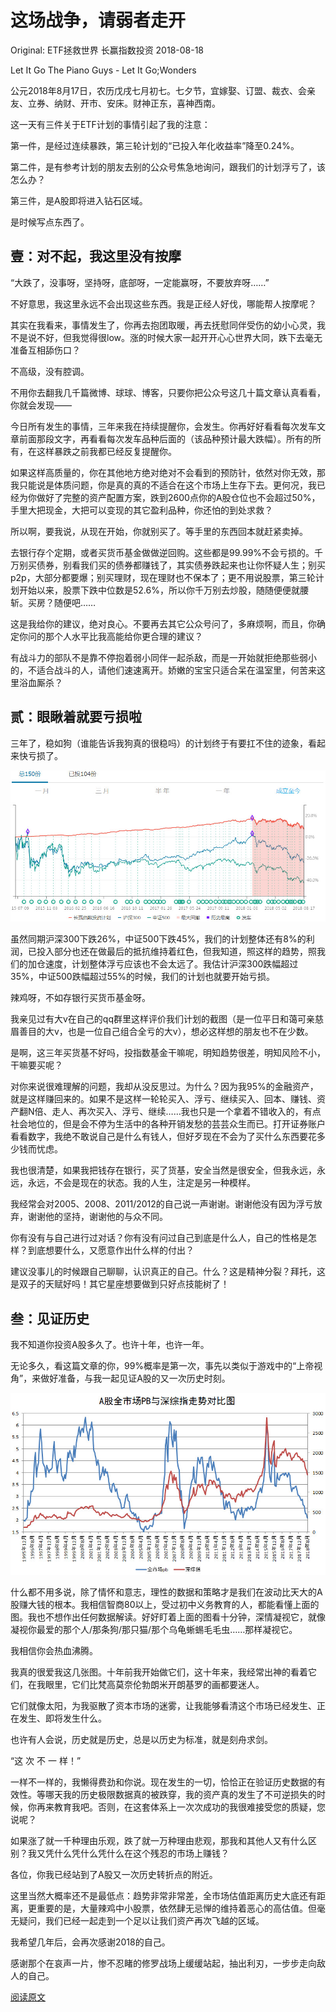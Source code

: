 # 这场战争，请弱者走开
Original:  ETF拯救世界  长赢指数投资  2018-08-18


Let  It  Go
The  Piano  Guys - Let  It  Go;Wonders




公元2018年8月17日，农历戊戌七月初七。七夕节，宜嫁娶、订盟、裁衣、会亲友、立券、纳财、开市、安床。财神正东，喜神西南。
 
这一天有三件关于ETF计划的事情引起了我的注意：
 
第一件，是经过连续暴跌，第三轮计划的“已投入年化收益率”降至0.24%。
 
第二件，是有参考计划的朋友去别的公众号焦急地询问，跟我们的计划浮亏了，该怎么办？
 
第三件，是A股即将进入钻石区域。
 
是时候写点东西了。



## 壹：对不起，我这里没有按摩
“大跌了，没事呀，坚持呀，底部呀，一定能赢呀，不要放弃呀……”
 
不好意思，我这里永远不会出现这些东西。我是正经人好伐，哪能帮人按摩呢？
 
其实在我看来，事情发生了，你再去抱团取暖，再去抚慰同伴受伤的幼小心灵，我不是说不好，但我觉得很low。涨的时候大家一起开开心心世界大同，跌下去毫无准备互相舔伤口？
 
不高级，没有腔调。
 
不用你去翻我几千篇微博、球球、博客，只要你把公众号这几十篇文章认真看看，你就会发现——
 
今日所有发生的事情，三年来我在持续提醒你，会发生。你再好好看看每次发车文章前面那段文字，再看看每次发车品种后面的（该品种预计最大跌幅）。所有的所有，在这样暴跌之前我都已经反复提醒你。

如果这样高质量的，你在其他地方绝对绝对不会看到的预防针，依然对你无效，那我只能说是体质问题，你是真的真的不适合在这个市场上生存下去。更何况，我已经为你做好了完整的资产配置方案，跌到2600点你的A股仓位也不会超过50%，手里大把现金，大把可以变现的其它盈利品种，你还怕的到处求救？
 
所以啊，要我说，从现在开始，你就别买了。等手里的东西回本就赶紧卖掉。
 
去银行存个定期，或者买货币基金做做逆回购。这些都是99.99%不会亏损的。千万别买债券，别看我们买的债券都赚钱了，其实债券跌起来也让你怀疑人生；别买p2p，大部分都要爆；别买理财，现在理财也不保本了；更不用说股票，第三轮计划开始以来，股票下跌中位数是52.6%，所以你千万别去炒股，随随便便就腰斩。买房？随便吧……
 
这是我给你的建议，绝对良心。不要再去其它公众号问了，多麻烦啊，而且，你确定你问的那个人水平比我高能给你更合理的建议？
 
有战斗力的部队不是靠不停抱着弱小同伴一起杀敌，而是一开始就拒绝那些弱小的，不适合战斗的人，请他们速速离开。娇嫩的宝宝只适合呆在温室里，何苦来这里浴血厮杀？


## 贰：眼瞅着就要亏损啦
三年了，稳如狗（谁能告诉我狗真的很稳吗）的计划终于有要扛不住的迹象，看起来快亏损了。
 
 ![](./res/3b7fdcdc5cbb2639b354ce691aa72689.jpg)

 虽然同期沪深300下跌26%，中证500下跌45%，我们的计划整体还有8%的利润，已投入部分也还在做最后的抵抗维持着红色，但我知道，照这样的趋势，照我们的加仓速度，计划整体浮亏应该也不会太远了。我估计沪深300跌幅超过35%，中证500跌幅超过55%的时候，我们的计划也就要开始亏损。
 
辣鸡呀，不如存银行买货币基金呀。
 
我亲见过有大v在自己的qq群里这样评价我们计划的截图（是一位平日和蔼可亲慈眉善目的大v，也是一位自己组合全亏的大v），想必这样想的朋友也不在少数。
 
是啊，这三年买货基不好吗，投指数基金干嘛呢，明知趋势很差，明知风险不小，干嘛要买呢？
 
对你来说很难理解的问题，我却从没反思过。为什么？因为我95%的金融资产，就是这样赚回来的。如果不是这样一轮轮买入、浮亏、继续买入、回本、赚钱、资产翻N倍、走人、再次买入、浮亏、继续……我也只是一个拿着不错收入的，有点社会地位的，但是会不停为生活中的各种开销发愁的芸芸众生而已。打开证券账户看看数字，我绝不敢说自己是什么有钱人，但好歹现在不会为了买什么东西要花多少钱而忧虑。
 
我也很清楚，如果我把钱存在银行，买了货基，安全当然是很安全，但我永远，永远，永远，不会是现在的状态。我的人生，注定是另一种模样。
 
我经常会对2005、2008、2011/2012的自己说一声谢谢。谢谢他没有因为浮亏放弃，谢谢他的坚持，谢谢他的与众不同。
 
你有没有与自己进行过对话？你有没有问过自己到底是什么人，自己的性格是怎样？到底想要什么，又愿意作出什么样的付出？
 
建议没事儿的时候跟自己聊聊，认识真正的自己。什么？这是精神分裂？拜托，这是双子的天赋好吗！其它星座想要做到只好点技能树了！


## 叁：见证历史
我不知道你投资A股多久了。也许十年，也许一年。
 
无论多久，看这篇文章的你，99%概率是第一次，事先以类似于游戏中的“上帝视角”，来做好准备，与我一起见证A股的又一次历史时刻。

![](./res/8c2a193a270186a5b5fcda8a8c6bbc89.jpg)

什么都不用多说，除了情怀和意志，理性的数据和策略才是我们在波动比天大的A股赚大钱的根本。我相信智商80以上，受过初中义务教育的人，都能看懂上面的图。我也不想作出任何数据解读。好好盯着上面的图看十分钟，深情凝视它，就像凝视你最爱的那个人/那条狗/那只猫/那个乌龟蜥蜴毛毛虫……那样凝视它。
 
我相信你会热血沸腾。
 
我真的很爱我这几张图。十年前我开始做它们，这十年来，我经常出神的看着它们，在我眼里，它们比梵高莫奈伦勃朗米开朗基罗的画都要迷人。
 
它们就像太阳，为我驱散了资本市场的迷雾，让我能够看清这个市场已经发生、正在发生、即将发生什么。
 
也许有人会说，历史就是历史，总是以历史为标准，就是刻舟求剑。
 
“这 次 不 一 样！”
 
一样不一样的，我懒得费劲和你说。现在发生的一切，恰恰正在验证历史数据的有效性。等哪天我的历史极限数据真的被跌穿，我的资产真的发生了不可逆损失的时候，你再来教育我吧。否则，在这套体系上一次次成功的我很难接受您的质疑，您说呢？
 
如果涨了就一千种理由乐观，跌了就一万种理由悲观，那我和其他人又有什么区别？我又凭什么凭什么凭什么在这个残忍的市场上赚钱？
 
各位，你我已经站到了A股又一次历史转折点的附近。

这里当然大概率还不是最低点：趋势非常非常差，全市场估值距离历史大底还有距离，更重要的是，大量辣鸡中小股票，依然肆无忌惮的维持着恶心的高估值。但毫无疑问，我们已经一起走到一个足以让我们资产再次飞越的区域。
 
我希望几年后，会再次感谢2018的自己。
 
感谢那个在哀声一片，惨不忍睹的修罗战场上缓缓站起，抽出利刃，一步步走向敌人的自己。

[阅读原文](https://mp.weixin.qq.com/s/0qSPLpu24XnqoRopmoNDyA)